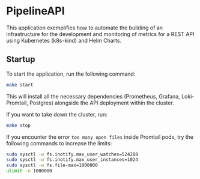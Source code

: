 # PipelineAPI

This application exemplifies how to automate the building of an infrastructure for the development and monitoring of metrics for a REST API using Kubernetes (k8s-kind) and Helm Charts.

## Startup

To start the application, run the following command:

```bash
make start
```

This will install all the necessary dependencies (Prometheus, Grafana, Loki-Promtail, Postgres) alongside the API deployment within the cluster. 

If you want to take down the cluster, run:

```bash
make stop
```

If you encounter the error `too many open files` inside Promtail pods, try the following commands to increase the limits:

```bash
sudo sysctl -w fs.inotify.max_user_watches=524288
sudo sysctl -w fs.inotify.max_user_instances=1024
sudo sysctl -w fs.file-max=1000000
ulimit -n 1000000
```
